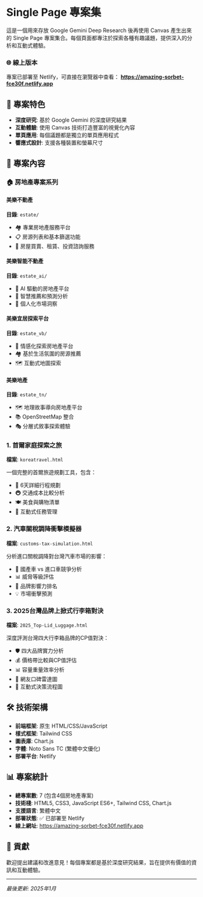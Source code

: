 # Single Page 專案集

這是一個用來存放 Google Gemini Deep Research 後再使用 Canvas 產生出來的 Single Page 專案集合。每個頁面都專注於探索各種有趣議題，提供深入的分析和互動式體驗。

### 🌐 線上版本
專案已部署至 Netlify，可直接在瀏覽器中查看：
**https://amazing-sorbet-fce30f.netlify.app**

## 🎯 專案特色
- **深度研究**: 基於 Google Gemini 的深度研究結果
- **互動體驗**: 使用 Canvas 技術打造豐富的視覺化內容
- **單頁應用**: 每個議題都是獨立的單頁應用程式
- **響應式設計**: 支援各種裝置和螢幕尺寸

## 📁 專案內容

### 🏠 房地產專案系列
#### 美樂不動產
**目錄**: `estate/`
- 🏘️ 專業房地產服務平台
- 📋 房源列表和基本篩選功能
- 💼 房屋買賣、租賃、投資諮詢服務

#### 美樂智能不動產
**目錄**: `estate_ai/`
- 🤖 AI 驅動的房地產平台
- 🧠 智慧推薦和預測分析
- 🎯 個人化市場洞察

#### 美樂宜居探索平台
**目錄**: `estate_vb/`
- 💝 情感化探索房地產平台
- 🏘️ 基於生活氛圍的房源推薦
- 🗺️ 互動式地圖探索

#### 美樂地產
**目錄**: `estate_tn/`
- 🗺️ 地理故事導向房地產平台
- 📚 OpenStreetMap 整合
- 🎭 分層式敘事探索體驗
### 1. 首爾家庭探索之旅
**檔案**: `koreatravel.html`

一個完整的首爾旅遊規劃工具，包含：
- 📅 6天詳細行程規劃
- 🚇 交通成本比較分析
- 🍽️ 美食與購物清單
- 🎯 互動式任務管理

### 2. 汽車關稅調降衝擊模擬器
**檔案**: `customs-tax-simulation.html`

分析進口關稅調降對台灣汽車市場的影響：
- 🚗 國產車 vs 進口車競爭分析
- 📊 威脅等級評估
- 🎯 品牌影響力排名
- 💡 市場衝擊預測

### 3. 2025台灣品牌上掀式行李箱對決
**檔案**: `2025_Top-Lid_Luggage.html`

深度評測台灣四大行李箱品牌的CP值對決：
- 🛡️ 四大品牌實力分析
- 💰 價格帶比較與CP值評估
- 📊 容量重量效率分析
- 🎯 網友口碑雷達圖
- 🔄 互動式決策流程圖

## 🛠️ 技術架構

- **前端框架**: 原生 HTML/CSS/JavaScript
- **樣式框架**: Tailwind CSS
- **圖表庫**: Chart.js
- **字體**: Noto Sans TC (繁體中文優化)
- **部署平台**: Netlify


## 📊 專案統計

- **總專案數**: 7 (包含4個房地產專案)
- **技術棧**: HTML5, CSS3, JavaScript ES6+, Tailwind CSS, Chart.js
- **支援語言**: 繁體中文
- **部署狀態**: ✅ 已部署至 Netlify
- **線上網址**: https://amazing-sorbet-fce30f.netlify.app

## 🤝 貢獻

歡迎提出建議和改進意見！每個專案都是基於深度研究結果，旨在提供有價值的資訊和互動體驗。

---

*最後更新: 2025年1月* 
